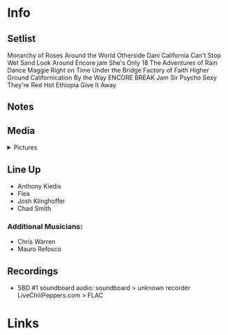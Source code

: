 # Info

## Setlist

Monarchy of Roses
Around the World
Otherside
Dani California
Can't Stop
Wet Sand
Look Around
Encore jam
She's Only 18
The Adventures of Rain Dance Maggie
Right on Time
Under the Bridge
Factory of Faith
Higher Ground
Californication
By the Way
ENCORE BREAK
Jam
Sir Psycho Sexy
They're Red Hot
Ethiopia
Give It Away

## Notes

## Media 

<details>
  <summary>Pictures</summary>
  <!--<img alt="Setlist" title="Setlist" src="_.jpg" height="200" />
  <img alt="Flyer" title="Flyer" src="_.jpg" height="200" />-->
</details>

## Line Up

* Anthony Kiedis
* Flea
* Josh Klinghoffer
* Chad Smith

### Additional Musicians:

* Chris Warren  
* Mauro Refosco

## Recordings

* SBD #1 soundboard audio: soundboard > unknown recorder LiveChiliPeppers.com > FLAC

# Links